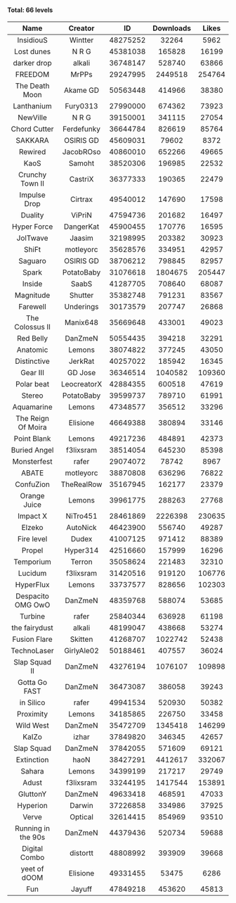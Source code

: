 #### Total: 66 levels

| Name | Creator | ID | Downloads | Likes |
|:---:|:---:|:---:|:---:|:---:|
| InsidiouS | Wintter | 48275252 | 32264 | 5962
| Lost dunes | N R G | 45381038 | 165828 | 16199
| darker drop | alkali | 36748147 | 528740 | 63866
| FREEDOM | MrPPs | 29247995 | 2449518 | 254764
| The Death Moon | Akame GD | 50563448 | 414966 | 38380
| Lanthanium | Fury0313 | 27990000 | 674362 | 73923
| NewVille | N R G | 39150001 | 341115 | 27054
| Chord Cutter | Ferdefunky | 36644784 | 826619 | 85764
| SAKKARA | OSIRIS GD | 45609031 | 79602 | 8372
| Rewired | JacobROso | 40860010 | 652266 | 49665
| KaoS | Samoht | 38520306 | 196985 | 22532
| Crunchy Town II | CastriX | 36377333 | 190365 | 22479
| Impulse Drop  | Cirtrax | 49540012 | 147690 | 17598
| Duality | ViPriN | 47594736 | 201682 | 16497
| Hyper Force | DangerKat | 45900455 | 170776 | 16595
| JolTwave | Jaasim | 32198995 | 203382 | 30923
| ShiFt | motleyorc | 35628576 | 334951 | 42957
| Saguaro | OSIRIS GD | 38706212 | 798845 | 82957
| Spark | PotatoBaby | 31076618 | 1804675 | 205447
| Inside | SaabS | 41287705 | 708640 | 68087
| Magnitude | Shutter | 35382748 | 791231 | 83567
| Farewell | Underings | 30173579 | 207747 | 26868
| The Colossus II | Manix648 | 35669648 | 433001 | 49023
| Red Belly | DanZmeN | 50554435 | 394218 | 32291
| Anatomic | Lemons | 38074822 | 377245 | 43050
| Distinctive | JerkRat | 40257022 | 185942 | 16345
| Gear III | GD Jose | 36346514 | 1040582 | 109360
| Polar beat | LeocreatorX | 42884355 | 600518 | 47619
| Stereo | PotatoBaby | 39599737 | 789710 | 61991
| Aquamarine | Lemons | 47348577 | 356512 | 33296
| The Reign Of Moira | Elisione | 46649388 | 380894 | 33146
| Point Blank | Lemons | 49217236 | 484891 | 42373
| Buried Angel | f3lixsram | 38514054 | 645230 | 85398
| Monsterfest | rafer | 29074072 | 78742 | 8967
| ABATE | motleyorc | 38870808 | 636296 | 76822
| ConfuZion | TheRealRow | 35167945 | 162177 | 23379
| Orange Juice | Lemons | 39961775 | 288263 | 27768
| Impact X | NiTro451 | 28461869 | 2226398 | 230635
| Elzeko | AutoNick | 46423900 | 556740 | 49287
| Fire level | Dudex | 41007125 | 971412 | 88389
| Propel | Hyper314 | 42516660 | 157999 | 16296
| Temporium | Terron | 35058624 | 221483 | 32310
| Lucidum | f3lixsram | 31420516 | 919120 | 106776
| HyperFlux | Lemons | 33737577 | 828656 | 102303
| Despacito OMG OwO | DanZmeN | 48359768 | 588074 | 53685
| Turbine | rafer | 25840344 | 636928 | 61198
| the fairydust | alkali | 48199047 | 438668 | 53274
| Fusion Flare | Skitten | 41268707 | 1022742 | 52438
| TechnoLaser | GirlyAle02 | 50188461 | 407557 | 36024
| Slap Squad II | DanZmeN | 43276194 | 1076107 | 109898
| Gotta Go FAST | DanZmeN | 36473087 | 386058 | 39243
| in Silico | rafer | 49941534 | 520930 | 50382
| Proximity | Lemons | 34185865 | 226750 | 33458
| Wild West | DanZmeN | 35472709 | 1345418 | 146299
| KaIZo | izhar | 37849820 | 346345 | 42657
| Slap Squad | DanZmeN | 37842055 | 571609 | 69121
| Extinction | haoN | 38427291 | 4412617 | 332067
| Sahara | Lemons | 34399199 | 217217 | 29749
| Adust | f3lixsram | 33244195 | 1417544 | 153891
| GluttonY | DanZmeN | 49633418 | 468591 | 47033
| Hyperion | Darwin | 37226858 | 334986 | 37925
| Verve | Optical | 32614415 | 854969 | 93510
| Running in the 90s | DanZmeN | 44379436 | 520734 | 59688
| Digital Combo | distortt | 48808992 | 393909 | 39668
| yeet of dOOM | Elisione | 49331455 | 53475 | 6286
| Fun | Jayuff | 47849218 | 453620 | 45813
